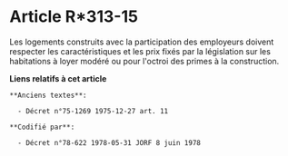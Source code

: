 # Article R*313-15

Les logements construits avec la participation des employeurs doivent respecter les caractéristiques et les prix fixés par la
législation sur les habitations à loyer modéré ou pour l'octroi des primes à la construction.

**Liens relatifs à cet article**

	**Anciens textes**:

	  - Décret n°75-1269 1975-12-27 art. 11

	**Codifié par**:

	  - Décret n°78-622 1978-05-31 JORF 8 juin 1978
